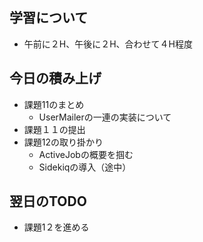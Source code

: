 ## 学習について
- 午前に２H、午後に２H、合わせて４H程度

## 今日の積み上げ 
- 課題11のまとめ
  - UserMailerの一連の実装について
- 課題１１の提出
- 課題12の取り掛かり
  - ActiveJobの概要を掴む
  - Sidekiqの導入（途中）

## 翌日のTODO
- 課題1２を進める
